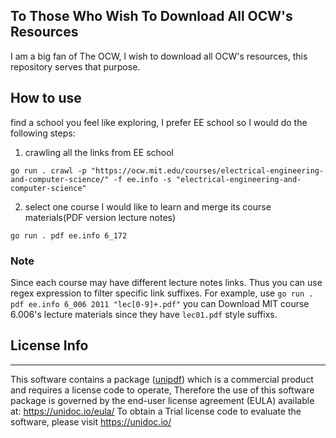 ## To Those Who Wish To Download All OCW's Resources

I am a big fan of The OCW, I wish to download all OCW's resources, this repository serves that purpose.


## How to use

find a school you feel like exploring,  I prefer EE school so I would do the following steps:
1. crawling all the links from EE school
```
go run . crawl -p "https://ocw.mit.edu/courses/electrical-engineering-and-computer-science/" -f ee.info -s "electrical-engineering-and-computer-science"
```

2. select one course I would like to learn and merge its course materials(PDF version lecture notes)

```
go run . pdf ee.info 6_172

```

### Note

Since each course may have different lecture notes links. Thus you can use regex expression to filter specific link suffixes.
For example, use `go run . pdf ee.info 6_006 2011 "lec[0-9]+.pdf"` you can Download MIT course 6.006's lecture materials since they have `lec01.pdf` style suffixs.


## License Info
---
This software contains a package ([unipdf](https://github.com/unidoc/unipdf)) which is a commercial product and requires a license code to operate, 
Therefore the use of this software package is governed by the end-user license agreement (EULA) available at: https://unidoc.io/eula/
To obtain a Trial license code to evaluate the software, please visit https://unidoc.io/